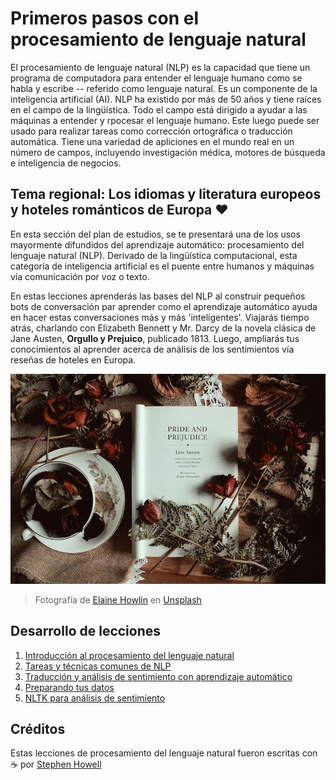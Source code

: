 # Primeros pasos con el procesamiento de lenguaje natural

El procesamiento de lenguaje natural (NLP) es la capacidad que tiene un programa de computadora para entender el lenguaje humano como se habla y escribe -- referido como lenguaje natural. Es un componente de la inteligencia artificial (AI). NLP ha existido por más de 50 años y tiene raíces en el campo de la lingüística. Todo el campo está dirigido a ayudar a las máquinas a entender y rpocesar el lenguaje humano. Este luego puede ser usado para realizar tareas como corrección ortográfica o traducción automática. Tiene una variedad de apliciones en el mundo real en un número de campos, incluyendo investigación médica, motores de búsqueda e inteligencia de negocios.

## Tema regional: Los idiomas y literatura europeos y hoteles románticos de Europa ❤️

En esta sección del plan de estudios, se te presentará una de los usos mayormente difundidos del aprendizaje automático: procesamiento del lenguaje natural (NLP). Derivado de la lingüística computacional, esta categoría de inteligencia artificial es el puente entre humanos y máquinas vía comunicación por voz o texto.

En estas lecciones aprenderás las bases del NLP al construir pequeños bots de conversación par aprender como el aprendizaje automático ayuda en hacer estas conversaciones más y más 'inteligentes'. Viajarás tiempo atrás, charlando con Elizabeth Bennett y Mr. Darcy de la novela clásica de Jane Austen, **Orgullo y Prejuico**, publicado 1813. Luego, ampliarás tus conocimientos al aprender acerca de análisis de los sentimientos vía reseñas de hoteles en Europa.

![alt text](image.png)
> Fotografía de <a href="https://unsplash.com/@elaineh?utm_source=unsplash&utm_medium=referral&utm_content=creditCopyText">Elaine Howlin</a> en <a href="https://unsplash.com/s/photos/pride-and-prejudice?utm_source=unsplash&utm_medium=referral&utm_content=creditCopyText">Unsplash</a>
  
## Desarrollo de lecciones

1. [Introducción al procesamiento del lenguaje natural](./1-Introduccion-a-NLP)
2. [Tareas y técnicas comunes de NLP](./2-Tareas/)
3. [Traducción y análisis de sentimiento con aprendizaje automático](./3-Traduccion_Sentimental/)
4. [Preparando tus datos](./4-Reseñas_de_Hoteles_1/)
5. [NLTK para análisis de sentimiento](./5-Resenas_de_Hoteles_2/)

## Créditos

Estas lecciones de procesamiento del lenguaje natural fueron escritas con ☕ por [Stephen Howell](https://twitter.com/Howell_MSFT)